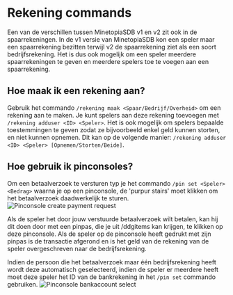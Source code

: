 # Rekening commands 

Een van de verschillen tussen MinetopiaSDB v1 en v2 zit ook in de spaarrekeningen. In de v1 versie van MinetopiaSDB kon een speler maar een spaarrekening bezitten terwijl v2 de spaarrekening ziet als een soort bedrijfsrekening. Het is dus ook mogelijk om een speler meerdere spaarrekeningen te geven en meerdere spelers toe te voegen aan een spaarrekening.

## Hoe maak ik een rekening aan?
Gebruik het commando ``/rekening maak <Spaar/Bedrijf/Overheid>`` om een rekening aan te maken. Je kunt spelers aan deze rekening toevoegen met ``/rekening adduser <ID> <Speler>``. Het is ook mogelijk om spelers bepaalde toestemmingen te geven zodat ze bijvoorbeeld enkel geld kunnen storten, en niet kunnen opnemen. Dit kan op de volgende manier: ``/rekening adduser <ID> <Speler> [Opnemen/Storten/Beide]``.

## Hoe gebruik ik pinconsoles?
Om een betaalverzoek te versturen typ je het commando ``/pin set <Speler> <Bedrag>`` waarna je op een pinconsole, de 'purpur stairs' moet klikken om het betaalverzoek daadwerkelijk te sturen.
![Pinconsole create payment request](./pinconsole_setup_nl.png)

Als de speler het door jouw verstuurde betaalverzoek wilt betalen, kan hij dit doen door met een pinpas, die je uit /ddgitems kan krijgen, te klikken op deze pinconsole. Als de speler op de pinconsole heeft gedrukt met zijn pinpas is de transactie afgerond en is het geld van de rekening van de speler overgeschreven naar de bedrijfsrekening. 

Indien de persoon die het betaalverzoek maar één bedrijfsrekening heeft wordt deze automatisch geselecteerd, indien de speler er meerdere heeft moet deze speler het ID van de bankrekening in het ``/pin set`` commando gebruiken.
![Pinconsole bankaccount select](./pinconsole_multiple_bankaccounts_nl.png)
